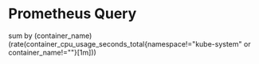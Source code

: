 # Prometheus Query

sum by (container_name) (rate(container_cpu_usage_seconds_total{namespace!="kube-system" or container_name!=""}[1m]))
